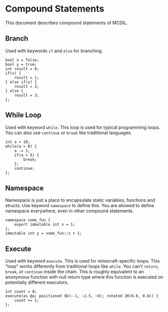 # Compound Statements

This document describes compound statements of MCDIL.

## Branch

Used with keywords `if` and `else` for branching.

```
bool x = false;
bool y = true;
int result = 0;
if(x) {
    result = 1;
} else if(y) {
    result = 2;
} else {
    result = 3;
};
```

## While Loop

Used with keyword `while`. This loop is used for typical programming loops.
You can also use `continue` or `break` like traditional languages.

```
int a = 10;
while(a > 0) {
    a -= 1;
    if(a < 5) {
        break;
    };
    continue;
};
```

## Namespace

Namespace is just a place to encapsulate static variables, functions and structs.
Use keyword `namespace` to define this.
You are allowed to define namespace everywhere, even in other compound statements.

```
namespace some_fun {
    export immutable int x = 1;
};
immutable int y = some_fun::x + 1;
```

## Execute

Used with keyword `execute`. This is used for minecraft-specific loops.
This "loop" works differently from traditional loops like `while`.
You can't `return`, `break`, or `continue` inside the chain.
This is roughly equivalent to an anonymous function with null return type
where this function is executed on potentially different executors.

```
int count = 0;
execute(as @a; positioned 3D(~-1, ~2.5, ~0); rotated 2R(0.0, 0.0)) {
    count += 1;
};
```
